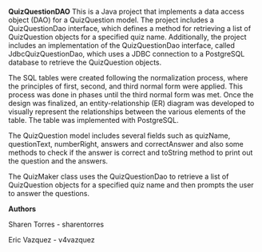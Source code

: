 **QuizQuestionDAO**
This is a Java project that implements a data access object (DAO) for a QuizQuestion model. The project includes a QuizQuestionDao interface, which defines a method for retrieving a list of QuizQuestion objects for a specified quiz name. Additionally, the project includes an implementation of the QuizQuestionDao interface, called JdbcQuizQuestionDao, which uses a JDBC connection to a PostgreSQL database to retrieve the QuizQuestion objects.

The SQL tables were created following the normalization process,  where the principles of first, second, and  third normal form were applied. This process was done in phases until the third normal form was met. Once the design was finalized, an entity-relationship (ER) diagram was developed to visually represent the relationships between the various elements of the table.  The table was implemented with PostgreSQL. 

The QuizQuestion model includes several fields such as quizName, questionText, numberRight, answers and correctAnswer and also some methods to check if the answer is correct and toString method to print out the question and the answers.

The QuizMaker class uses the QuizQuestionDao to retrieve a list of QuizQuestion objects for a specified quiz name and then prompts the user to answer the questions.

**Authors**


Sharen Torres - sharentorres

Eric Vazquez - v4vazquez
 
 
 
 
